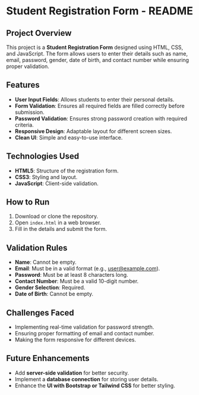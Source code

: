 # Student Registration Form - README

## Project Overview
This project is a **Student Registration Form** designed using HTML, CSS, and JavaScript. The form allows users to enter their details such as name, email, password, gender, date of birth, and contact number while ensuring proper validation.

## Features
- **User Input Fields**: Allows students to enter their personal details.
- **Form Validation**: Ensures all required fields are filled correctly before submission.
- **Password Validation**: Ensures strong password creation with required criteria.
- **Responsive Design**: Adaptable layout for different screen sizes.
- **Clean UI**: Simple and easy-to-use interface.

## Technologies Used
- **HTML5**: Structure of the registration form.
- **CSS3**: Styling and layout.
- **JavaScript**: Client-side validation.



## How to Run
1. Download or clone the repository.
2. Open `index.html` in a web browser.
3. Fill in the details and submit the form.

## Validation Rules
- **Name**: Cannot be empty.
- **Email**: Must be in a valid format (e.g., user@example.com).
- **Password**: Must be at least 8 characters long.
- **Contact Number**: Must be a valid 10-digit number.
- **Gender Selection**: Required.
- **Date of Birth**: Cannot be empty.

## Challenges Faced
- Implementing real-time validation for password strength.
- Ensuring proper formatting of email and contact number.
- Making the form responsive for different devices.

## Future Enhancements
- Add **server-side validation** for better security.
- Implement a **database connection** for storing user details.
- Enhance the **UI with Bootstrap or Tailwind CSS** for better styling.
